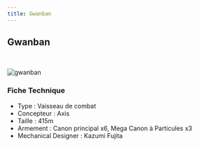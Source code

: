 ```yaml
---
title: Gwanban
---
```


Gwanban
-------


 


![gwanban](/images/stories/saga/zetagundam/mechas/axis/gwanban.png)


### Fiche Technique


- Type : Vaisseau de combat  
- Concepteur : Axis  
- Taille : 415m  
- Armement : Canon principal x6, Mega Canon à Particules x3  
- Mechanical Designer : Kazumi Fujita

